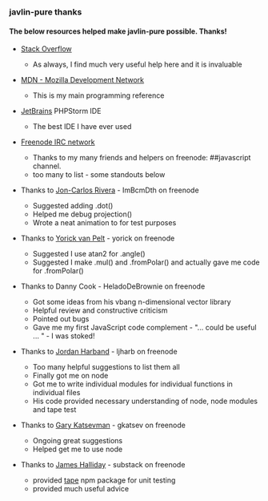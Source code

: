 ### javlin-pure thanks

#### The below resources helped make javlin-pure possible.  Thanks!

* [Stack Overflow][so]
  * As always, I find much very useful help here and it is invaluable

* [MDN - Mozilla Development Network][mdn]
  * This is my main programming reference

* [JetBrains][jetbrains] PHPStorm IDE
  * The best IDE I have ever used

* [Freenode IRC network][freenode]
  * Thanks to my many friends and helpers on freenode: &#35;&#35;javascript channel.
  * too many to list - some standouts below

* Thanks to [Jon-Carlos Rivera][ImBcmDth] - ImBcmDth on freenode
  * Suggested adding .dot()
  * Helped me debug projection()
  * Wrote a neat animation to for test purposes

* Thanks to [Yorick van Pelt][yorick] - yorick on freenode
  * Suggested I use atan2 for .angle()
  * Suggested I make .mul() and .fromPolar() and actually gave me code for .fromPolar()

* Thanks to Danny Cook - HeladoDeBrownie on freenode
  * Got some ideas from his vbang n-dimensional vector library
  * Helpful review and constructive criticism
  * Pointed out bugs
  * Gave me my first JavaScript code complement - "... could be useful ... " - I was stoked!

* Thanks to [Jordan Harband][ljharb] - ljharb on freenode
  * Too many helpful suggestions to list them all
  * Finally got me on node
  * Got me to write individual modules for individual functions in individual files
  * His code provided necessary understanding of node, node modules and tape test
  
* Thanks to [Gary Katsevman][gkatsev] - gkatsev on freenode
  * Ongoing great suggestions
  * Helped get me to use node
  
* Thanks to [James Halliday][substack] - substack on freenode
  * provided [tape][tape] npm package for unit testing
  * provided much useful advice
  
[so]: http://stackoverflow.com/
[mdn]: https://developer.mozilla.org/en-US/
[jetbrains]: http://www.jetbrains.com/
[freenode]: https://freenode.net/
[ImBcmDth]: http://www.jon-carlos.com/
[yorick]: http://yori.cc/
[ljharb]: https://github.com/ljharb
[gkatsev]: https://github.com/gkatsev
[substack]: https://github.com/substack
[tape]: https://github.com/substack/tape
